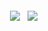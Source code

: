 <img src="https://github.com/christophwille/christophwille/raw/master/Resources/azure.svg" style="vertical-align:top; margin:4px">
<img src="https://github.com/christophwille/christophwille/raw/master/Resources/csharp_dotnet.svg" style="vertical-align:top; margin:4px">

<!--
**christophwille/christophwille** is a ✨ _special_ ✨ repository because its `README.md` (this file) appears on your GitHub profile.

Here are some ideas to get you started:

- 🔭 I’m currently working on ...
- 🌱 I’m currently learning ...
- 👯 I’m looking to collaborate on ...
- 🤔 I’m looking for help with ...
- 💬 Ask me about ...
- 📫 How to reach me: ...
- 😄 Pronouns: ...
- ⚡ Fun fact: ...
-->
